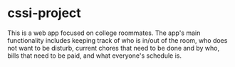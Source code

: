 # cssi-project

This is a web app focused on college roommates.  The app's main functionality includes keeping track of who is in/out of the room, who does not want to be disturb, current chores that need to be done and by who, bills that need to be paid, and what everyone's schedule is.  

